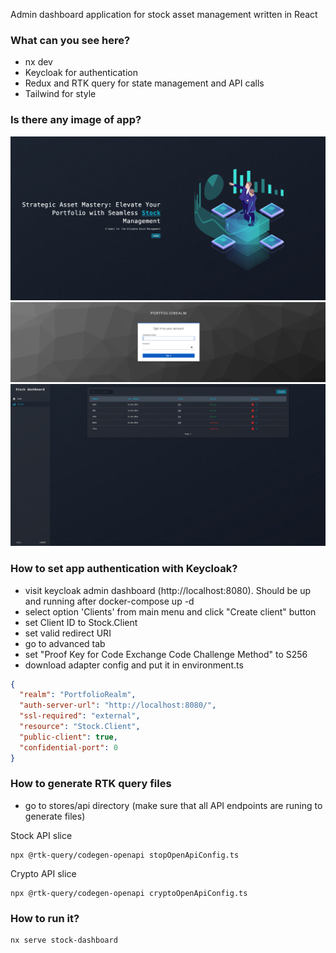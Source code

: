 Admin dashboard application for stock asset management written in React

### What can you see here?

- nx dev
- Keycloak for authentication
- Redux and RTK query for state management and API calls
- Tailwind for style

### Is there any image of app?

![alt text](./images/landing_page.png)
![alt text](./images/keycloak_page.png)
![alt text](./images/stocks_page.png)

### How to set app authentication with Keycloak?

- visit keycloak admin dashboard (http://localhost:8080). Should be up and running after docker-compose up -d
- select option 'Clients' from main menu and click "Create client" button
- set Client ID to Stock.Client
- set valid redirect URI
- go to advanced tab
- set "Proof Key for Code Exchange Code Challenge Method" to S256
- download adapter config and put it in environment.ts

```json
{
  "realm": "PortfolioRealm",
  "auth-server-url": "http://localhost:8080/",
  "ssl-required": "external",
  "resource": "Stock.Client",
  "public-client": true,
  "confidential-port": 0
}
```

### How to generate RTK query files

- go to stores/api directory (make sure that all API endpoints are runing to generate files)

Stock API slice

```
npx @rtk-query/codegen-openapi stopOpenApiConfig.ts
```

Crypto API slice

```
npx @rtk-query/codegen-openapi cryptoOpenApiConfig.ts
```

### How to run it?

```
nx serve stock-dashboard
```
